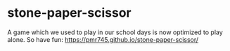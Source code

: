 # stone-paper-scissor
A game which we used to play in our school days is now optimized to play alone.
So have fun: https://pmr745.github.io/stone-paper-scissor/
